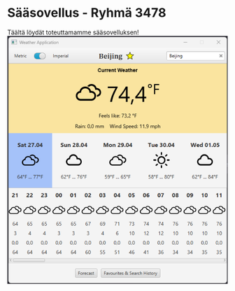 # Sääsovellus - Ryhmä 3478

Täältä löydät toteuttamamme sääsovelluksen!
![image info](weatherapp.png)
